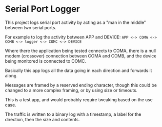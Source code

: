 # Serial Port Logger

This project logs serial port activity by acting as a "man in the middle" between two serial ports.

For example to log the activity between APP and DEVICE:
`APP <-> COMA <-> COMB <-> logger <-> COMC <-> DEVICE`

Where there the application being tested connects to COMA, there is a null modem (crossover) connection between COMA and COMB, and the device being monitored is connected to COMC.

Basically this app logs all the data going in each direction and forwards it along.

Messages are framed by a reserved ending character, though this could be changed to a more complex framing, or by using size or timeouts.

This is a test app, and would probably require tweaking based on the use case.

The traffic is written to a binary log with a timestamp, a label for the direction, then the size and contents.
